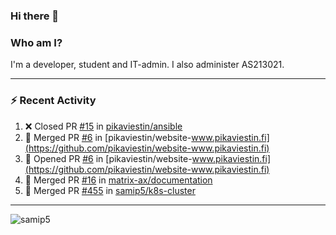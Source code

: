 ### Hi there 👋

### Who am I?
I'm a developer, student and IT-admin. I also administer AS213021.

---
### :zap: Recent Activity
<!--START_SECTION:activity-->
1. ❌ Closed PR [#15](https://github.com/pikaviestin/ansible/pull/15) in [pikaviestin/ansible](https://github.com/pikaviestin/ansible)
2. 🎉 Merged PR [#6](https://github.com/pikaviestin/website-www.pikaviestin.fi/pull/6) in [pikaviestin/website-www.pikaviestin.fi](https://github.com/pikaviestin/website-www.pikaviestin.fi)
3. 💪 Opened PR [#6](https://github.com/pikaviestin/website-www.pikaviestin.fi/pull/6) in [pikaviestin/website-www.pikaviestin.fi](https://github.com/pikaviestin/website-www.pikaviestin.fi)
4. 🎉 Merged PR [#16](https://github.com/matrix-ax/documentation/pull/16) in [matrix-ax/documentation](https://github.com/matrix-ax/documentation)
5. 🎉 Merged PR [#455](https://github.com/samip5/k8s-cluster/pull/455) in [samip5/k8s-cluster](https://github.com/samip5/k8s-cluster)
<!--END_SECTION:activity-->
---

<img align="center" src="https://github-readme-stats.vercel.app/api?username=samip5&show_icons=true" alt="samip5" />
